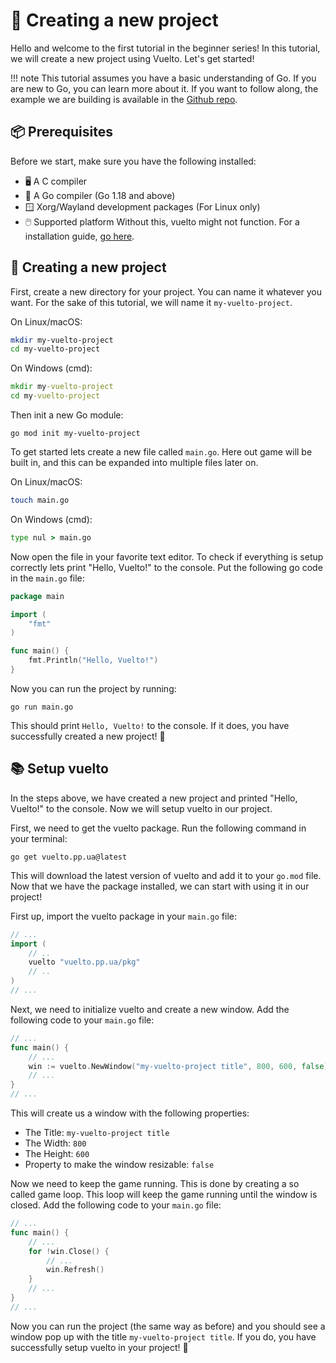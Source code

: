 # 📂 Creating a new project
Hello and welcome to the first tutorial in the beginner series! In this tutorial, we will create a new project using Vuelto. Let's get started!

!!! note
    This tutorial assumes you have a basic understanding of Go. If you are new to Go, you can learn more about it.
    If you want to follow along, the example we are building is available in the [Github repo](https://github.com/vuelto-org/vuelto/blob/latest/examples/basic-window/main.go).

## 📦 Prerequisites
Before we start, make sure you have the following installed:
- 🖥️ A C compiler
- 🔧 A Go compiler (Go 1.18 and above)
- 🪟 Xorg/Wayland development packages (For Linux only)
- 🖱️ Supported platform
Without this, vuelto might not function. For a installation guide, [go here](../../get-started.md).

## 🚀 Creating a new project
First, create a new directory for your project. You can name it whatever you want. For the sake of this tutorial, we will name it `my-vuelto-project`.

On Linux/macOS:
```bash
mkdir my-vuelto-project
cd my-vuelto-project
```

On Windows (cmd):
```cmd
mkdir my-vuelto-project
cd my-vuelto-project
```

Then init a new Go module:
```
go mod init my-vuelto-project
```

To get started lets create a new file called `main.go`. Here out game will be built in, and this can be expanded into multiple files later on.

On Linux/macOS:
```bash
touch main.go
```

On Windows (cmd):
```cmd
type nul > main.go
```

Now open the file in your favorite text editor. To check if everything is setup correctly lets print "Hello, Vuelto!" to the console.
Put the following go code in the `main.go` file:
```go
package main

import (
	"fmt"
)

func main() {
	fmt.Println("Hello, Vuelto!")
}
```

Now you can run the project by running:
```
go run main.go
```

This should print `Hello, Vuelto!` to the console. If it does, you have successfully created a new project! 🎉

## 📚 Setup vuelto
In the steps above, we have created a new project and printed "Hello, Vuelto!" to the console. Now we will setup vuelto in our project.

First, we need to get the vuelto package. Run the following command in your terminal:
```
go get vuelto.pp.ua@latest
```

This will download the latest version of vuelto and add it to your `go.mod` file.
Now that we have the package installed, we can start with using it in our project!

First up, import the vuelto package in your `main.go` file:
```go
// ...
import (
	// ..
	vuelto "vuelto.pp.ua/pkg"
	// ..
)
// ...
```

Next, we need to initialize vuelto and create a new window. Add the following code to your `main.go` file:
```go
// ...
func main() {
	// ...
	win := vuelto.NewWindow("my-vuelto-project title", 800, 600, false)
	// ...
}
// ...
```
This will create us a window with the following properties:
- The Title: `my-vuelto-project title`
- The Width: `800`
- The Height: `600`
- Property to make the window resizable: `false`

Now we need to keep the game running. This is done by creating a so called game loop. This loop will keep the game running until the window is closed. Add the following code to your `main.go` file:
```go
// ...
func main() {
	// ...
	for !win.Close() {
		// ...
		win.Refresh()
	}
	// ...
}
// ...
```
Now you can run the project (the same way as before) and you should see a window pop up with the title `my-vuelto-project title`. If you do, you have successfully setup vuelto in your project! 🎉

